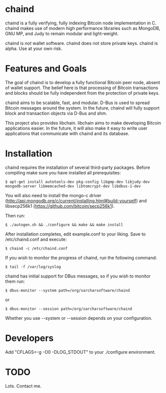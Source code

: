 chaind
======

chaind is a fully verifying, fully indexing Bitcoin node implementation in C.
chaind makes use of modern high performance libraries such as MongoDB, GNU MP,
and Judy to remain modular and light-weight.

chaind is *not* wallet software. chaind does not store private keys. chaind is
alpha. Use at your own risk.

Features and Goals
==================

The goal of chaind is to develop a fully functional Bitcoin peer node, absent
of wallet support. The belief here is that processing of Bitcoin transactions
and blocks should be fully independent from the protection of private keys.

chaind aims to be scalable, fast, and modular.  D-Bus is used to spread Bitcoin
messages around the system.  In the future, chaind will fully support block and
transaction objects via D-Bus and shm.

This project also provides libchain. libchain aims to make developing Bitcoin
applications easier.  In the future, it will also make it easy to write user
applications that communicate with chaind and its database.

Installation
============

chaind requires the installation of several third-party packages. Before
compiling make sure you have installed all prerequisites:

```
$ apt-get install autotools-dev pkg-config libgmp-dev libjudy-dev mongodb-server libmemcached-dev libtomcrypt-dev libdbus-1-dev
```

You will also need to install the mongo-c driver
(http://api.mongodb.org/c/current/installing.html#build-yourself) and
libsecp256k1 (https://github.com/bitcoin/secp256k1).

Then run:

```
$ ./autogen.sh && ./configure && make && make install
```

After installation completes, edit example.conf to your liking. Save to
/etc/chaind.conf and execute:

```
$ chaind -c /etc/chaind.conf
```

If you wish to monitor the progress of chaind, run the following command:

```
$ tail -f /var/log/syslog
```

chaind has initial support for DBus messages, so if you wish to monitor them
run:

```
$ dbus-monitor --system path=/org/sarcharsoftware/chaind
```

or

```
$ dbus-monitor --session path=/org/sarcharsoftware/chaind
```

Whether you use --system or --session depends on your configuration.

Developers
==========

Add "CFLAGS=-g -O0 -DLOG_STDOUT" to your ./configure environment.

TODO
====

Lots. Contact me.

